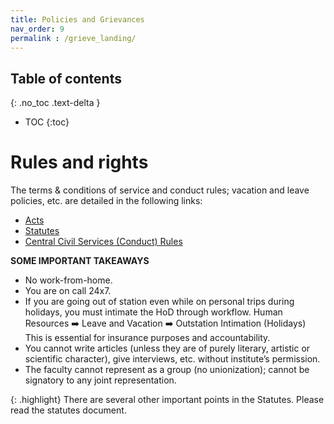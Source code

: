 ```yaml
---
title: Policies and Grievances
nav_order: 9
permalink : /grieve_landing/
---
```


## Table of contents
{: .no_toc .text-delta } 
* TOC
{:toc}

# Rules and rights

The terms & conditions of service and conduct rules; vacation and leave policies, etc. are detailed in the following links:

-	[Acts](https://admin.iitm.ac.in/wp-content/uploads/2025/09/ACTS.pdf)
-	[Statutes](https://admin.iitm.ac.in/wp-content/uploads/2025/06/Statues.pdf) 
-	[Central Civil Services (Conduct) Rules](https://dopt.gov.in/ccs-cca-rules-1965)

**SOME IMPORTANT TAKEAWAYS**
* No work-from-home.
* You are on call 24x7.
* If you are going out of station even while on personal trips during holidays, you must intimate the HoD through workflow.
Human Resources :arrow_right: Leave and Vacation :arrow_right: Outstation Intimation (Holidays)<br>
This is essential for insurance purposes and accountability. 
* You cannot write articles (unless they are of purely literary, artistic or scientific character), give interviews, etc. without institute’s permission. 
* The faculty cannot represent as a group (no unionization); cannot be signatory to any joint representation.

{: .highlight}
There are several other important points in the Statutes. Please read the statutes document.

